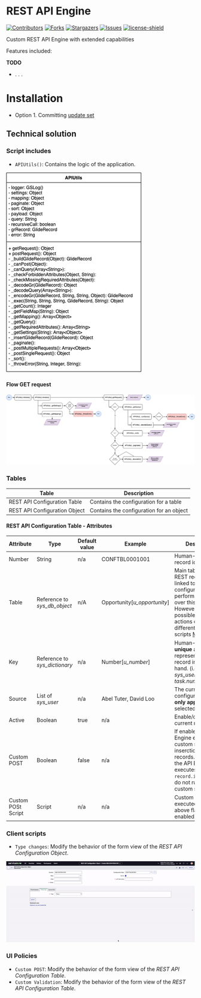 # REST API Engine

[![Contributors][contributors-shield]][contributors-url]
[![Forks][forks-shield]][forks-url]
[![Stargazers][stars-shield]][stars-url]
[![Issues][issues-shield]][issues-url]
[![license-shield]][license-url]

Custom REST API Engine with extended capabilities

Features included:

**TODO**

- . . .

# Installation

- Option 1. Committing [update set](./releases/REST_API_Engine_002.xml)

## Technical solution

### Script includes

- `APIUtils()`: Contains the logic of the application.

![APIUtils UML](./README/APIUtils_uml.png)

#### Flow GET request

![Flow GET Request](./README/flow_get.png)

### Tables

| Table | Description |
| ----- | ----------- |
| REST API Configuration Table | Contains the configuration for a table |
| REST API Configuration Object | Contains the configuration for an object |

#### REST API Configuration Table - Attributes

| Attribute | Type | Default value | Example | Description |
| --------- | ---- | ------------- | ------- | ----------- |
| Number | String | n/a | CONFTBL0001001 | Human-readable record identifier |
| Table | Reference to *sys_db_object* | n/A | Opportunity[*u_opportunity*] | Main table in hand. REST requests linked to this configuration object performs mainly over this table. However is it possible to perform actions over different tables via scripts [More info](#) |
| Key | Reference to *sys_dictionary* | n/a | Number[*u_number*] | Human-readable **unique** attribute representing a record in the table in hand. (i.e.: *sys_user.user_name*, *task.number*) |
| Source | List of *sys_user* | n/a | Abel Tuter, David Loo | The current configuration object **only applies** for the selected users |
| Active | Boolean | true | n/a | Enable/disable the current record |
| Custom POST | Boolean | false | n/a | If enabled, the API Engine executes a custom script for the inserction of new records. If disabled, the API Engine executes `record.insert()` and do not run the custom script |
| Custom POSt Script | Script | n/a | n/a | Custom script executed if the above flag is enabled [More info](#) |

### Client scripts

- `Type changes`: Modify the behavior of the form view of the *REST API Configuration Object*.

![Type changes](./README/client_script_type_changes.gif)

### UI Policies

- `Custom POST`: Modify the behavior of the form view of the *REST API Configuration Table*.
- `Custom Validation`: Modify the behavior of the form view of the *REST API Configuration Table*.



[contributors-shield]: https://img.shields.io/github/contributors/AlexAlvarez092/SN-REST-API-Engine.svg?style=for-the-badge
[contributors-url]: https://github.com/AlexAlvarez092/SN-REST-API-Engine/graphs/contributors

[forks-shield]: https://img.shields.io/github/forks/AlexAlvarez092/SN-REST-API-Engine.svg?style=for-the-badge
[forks-url]: https://github.com/AlexAlvarez092/SN-REST-API-Engine/network/members

[stars-shield]: https://img.shields.io/github/stars/AlexAlvarez092/SN-REST-API-Engine.svg?style=for-the-badge
[stars-url]: https://github.com/gAlexAlvarez092/SN-REST-API-Engine/stargazers

[issues-shield]: https://img.shields.io/github/issues/AlexAlvarez092/SN-REST-API-Engine.svg?style=for-the-badge
[issues-url]: https://github.com/AlexAlvarez092/SN-REST-API-Engine/issues

[license-shield]: https://img.shields.io/github/license/AlexAlvarez092/SN-REST-API-Engine.svg?style=for-the-badge
[license-url]: https://github.com/AlexAlvarez092/SN-REST-API-Engine/blob/master/LICENSE.txt
